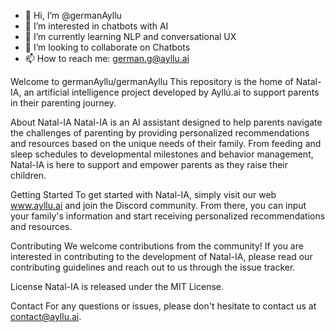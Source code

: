 - 👋 Hi, I’m @germanAyllu
- 👀 I’m interested in chatbots with AI
- 🌱 I’m currently learning NLP and conversational UX
- 💞️ I’m looking to collaborate on Chatbots 
- 📫 How to reach me: german.g@ayllu.ai

<!---
germanAyllu/germanAyllu is a ✨ special ✨ repository because its `README.md` (this file) appears on your GitHub profile.
You can click the Preview link to take a look at your changes.
--->

Welcome to germanAyllu/germanAyllu
This repository is the home of Natal-IA, an artificial intelligence project developed by Ayllú.ai to support parents in their parenting journey.

About Natal-IA
Natal-IA is an AI assistant designed to help parents navigate the challenges of parenting by providing personalized recommendations and resources based on the unique needs of their family. From feeding and sleep schedules to developmental milestones and behavior management, Natal-IA is here to support and empower parents as they raise their children.

Getting Started
To get started with Natal-IA, simply visit our web www.ayllu.ai and join the Discord community. From there, you can input your family's information and start receiving personalized recommendations and resources.

Contributing
We welcome contributions from the community! If you are interested in contributing to the development of Natal-IA, please read our contributing guidelines and reach out to us through the issue tracker.

License
Natal-IA is released under the MIT License.

Contact
For any questions or issues, please don't hesitate to contact us at contact@ayllu.ai.
